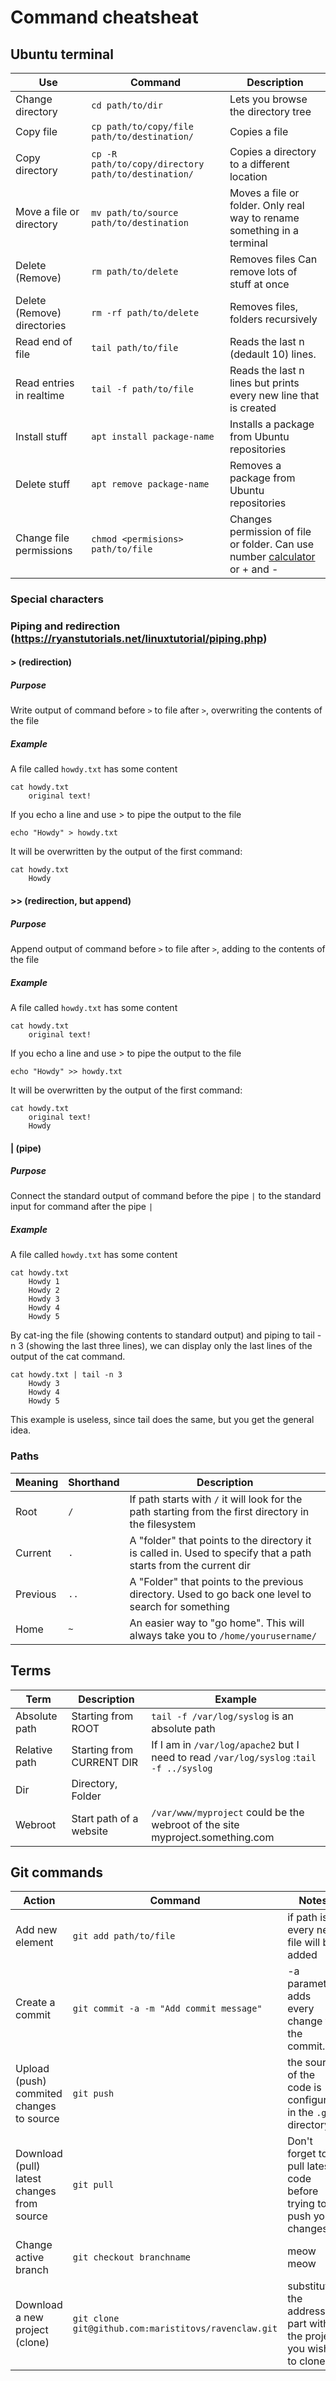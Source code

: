 # Command cheatsheat

## Ubuntu terminal

Use | Command | Description
---------|----------|---------
 Change directory | `cd path/to/dir` | Lets you browse the directory tree 
 Copy file | `cp path/to/copy/file path/to/destination/` | Copies a file
 Copy directory | `cp -R path/to/copy/directory path/to/destination/` | Copies a directory to a different location
 Move a file or directory | `mv path/to/source path/to/destination` | Moves a file or folder. Only real way to rename something in a terminal 
 Delete (Remove) | `rm path/to/delete` | Removes files Can remove lots of stuff at once
 Delete (Remove) directories | `rm -rf path/to/delete` | Removes files, folders recursively 
 Read end of file | `tail path/to/file` | Reads the last n (dedault 10) lines.
 Read entries in realtime | `tail -f path/to/file` | Reads the last n lines but prints every new line that is created
 Install stuff | `apt install package-name` | Installs a package from Ubuntu repositories
 Delete stuff | `apt remove package-name` | Removes a package from Ubuntu repositories
 Change file permissions | `chmod <permisions> path/to/file` | Changes permission of file or folder. Can use number [calculator](http://permissions-calculator.org/) or + and -

### Special characters

### Piping and redirection (https://ryanstutorials.net/linuxtutorial/piping.php)

#### > (redirection)

##### Purpose

Write output of command before `>` to file after `>`, overwriting the contents of the file 

##### Example
A file called `howdy.txt` has some content

```
cat howdy.txt
    original text!
```

If you echo a line and use > to pipe the output to the file

`echo "Howdy" > howdy.txt`

It will be overwritten by the output of the first command:

```
cat howdy.txt
    Howdy
```

#### >> (redirection, but append)

##### Purpose

Append output of command before `>` to file after `>`, adding to the contents of the file

##### Example
A file called `howdy.txt` has some content

```
cat howdy.txt
    original text!
```

If you echo a line and use > to pipe the output to the file

`echo "Howdy" >> howdy.txt`

It will be overwritten by the output of the first command:

```
cat howdy.txt
    original text!
    Howdy
```

#### | (pipe)

##### Purpose

Connect the standard output of command before the pipe `|` to the standard input for command after the pipe `|`

##### Example

A file called `howdy.txt` has some content

```
cat howdy.txt
    Howdy 1
    Howdy 2
    Howdy 3
    Howdy 4
    Howdy 5
```

By cat-ing the file (showing contents to standard output) and piping to tail -n 3 (showing the last three lines), we can display only the last lines of the output of the cat command. 

```
cat howdy.txt | tail -n 3
    Howdy 3
    Howdy 4
    Howdy 5
```

This example is useless, since tail does the same, but you get the general idea. 


### Paths


Meaning | Shorthand | Description
---------|----------|---------
Root  | `/` | If path starts with `/` it will look for the path starting from the first directory in the filesystem
Current | `.` | A "folder" that points to the directory it is called in. Used to specify that a path starts from the current dir
Previous | `..` | A "Folder" that points to the previous directory. Used to go back one level to search for something
Home | `~` | An easier way to "go home". This will always take you to `/home/yourusername/`

## Terms

Term | Description | Example 
---------|----------|---------
 Absolute path | Starting from ROOT  | `tail -f /var/log/syslog` is an absolute path 
 Relative path  | Starting from CURRENT DIR | If I am in `/var/log/apache2` but I need to read `/var/log/syslog` :`tail -f ../syslog`
 Dir | Directory, Folder | 
 Webroot | Start path of a website | `/var/www/myproject` could be the webroot of the site myproject.something.com

## Git commands

Action | Command | Notes
---------|----------|---------
 Add new element | `git add path/to/file` | if path is `.` every new file will be added
 Create a commit | `git commit -a -m "Add commit message"` | -a parameter adds every change to the commit. 
 Upload (push) commited changes to source  | `git push` | the source of the code is configured in the `.git` directory
 Download (pull) latest changes from source | `git pull` | Don't forget to pull latest code before trying to push your changes
 Change active branch | `git checkout branchname` | meow meow
 Download a new project (clone) | `git clone git@github.com:maristitovs/ravenclaw.git` | substitute the address part with the project you wish to clone
